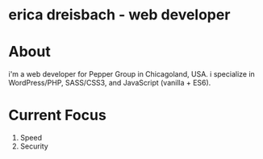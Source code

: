 # erica dreisbach - web developer

# About 
i'm a web developer for Pepper Group in Chicagoland, USA. i specialize in WordPress/PHP, SASS/CSS3, and JavaScript (vanilla + ES6). 

# Current Focus
1. Speed
2. Security 
